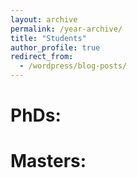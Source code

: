 ```yaml
---
layout: archive
permalink: /year-archive/
title: "Students"
author_profile: true
redirect_from:
  - /wordpress/blog-posts/
---
```

PhDs:
===

Masters:
===

